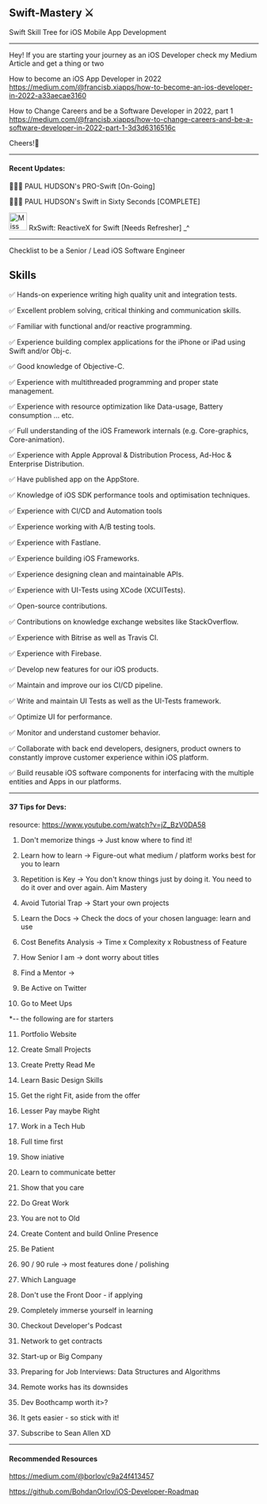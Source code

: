 ## Swift-Mastery ⚔️ 
Swift Skill Tree for iOS Mobile App Development


----

Hey! If you are starting your journey as an iOS Developer
check my Medium Article and get a thing or two

How to become an iOS App Developer in 2022
https://medium.com/@francisb.xiapps/how-to-become-an-ios-developer-in-2022-a33aecae3160

How to Change Careers and be a Software Developer in 2022, part 1
https://medium.com/@francisb.xiapps/how-to-change-careers-and-be-a-software-developer-in-2022-part-1-3d3d6316516c

Cheers!🥂



----


#### Recent Updates: 

👨🏻‍💻 PAUL HUDSON's PRO-Swift [On-Going]

👨🏻‍💻 PAUL HUDSON's Swift in Sixty Seconds [COMPLETE] 


<img src="https://github.com/ReactiveX/RxSwift/blob/master/assets/Rx_Logo_M.png" alt="Miss Electric Eel 2016" width="36" height="36"> RxSwift: ReactiveX for Swift [Needs Refresher] _^

----
Checklist to be a Senior / Lead iOS Software Engineer

## Skills

✅ Hands-on experience writing high quality unit and integration tests.

✅ Excellent problem solving, critical thinking and communication skills.

✅ Familiar with functional and/or reactive programming.

✅ Experience building complex applications for the iPhone or iPad using Swift and/or Obj-c.

✅ Good knowledge of Objective-C.

✅ Experience with multithreaded programming and proper state management.

✅ Experience with resource optimization like Data-usage, Battery consumption … etc.

✅ Full understanding of the iOS Framework internals (e.g. Core-graphics, Core-animation).

✅ Experience with Apple Approval & Distribution Process, Ad-Hoc & Enterprise Distribution.

✅ Have published app on the AppStore.

✅ Knowledge of iOS SDK performance tools and optimisation techniques.

✅ Experience with CI/CD and Automation tools

✅ Experience working with A/B testing tools.

✅ Experience with Fastlane.

✅ Experience building iOS Frameworks.

✅ Experience designing clean and maintainable APIs.

✅ Experience with UI-Tests using XCode (XCUITests).

✅ Open-source contributions.

✅ Contributions on knowledge exchange websites like StackOverflow.

✅ Experience with Bitrise as well as Travis CI.

✅ Experience with Firebase.

✅ Develop new features for our iOS products.

✅ Maintain and improve our ios CI/CD pipeline.

✅ Write and maintain UI Tests as well as the UI-Tests framework.

✅ Optimize UI for performance.

✅ Monitor and understand customer behavior.

✅ Collaborate with back end developers, designers, product owners to constantly improve customer experience within iOS platform.

✅ Build reusable iOS software components for interfacing with the multiple entities and Apps in our platforms.


----
#### 37 Tips for Devs: 

resource: https://www.youtube.com/watch?v=jZ_BzV0DA58

1. Don't memorize things -> Just know where to find it!

2. Learn how to learn -> Figure-out what medium / platform works best for you to learn

3. Repetition is Key -> You don't know things just by doing it. You need to do it over and over again. Aim Mastery

4. Avoid Tutorial Trap -> Start your own projects

5. Learn the Docs -> Check the docs of your chosen language: learn and use

6. Cost Benefits Analysis -> Time x Complexity x Robustness of Feature

7. How Senior I am -> dont worry about titles

8. Find a Mentor ->

9. Be Active on Twitter

10. Go to Meet Ups

*-- the following are for starters

11. Portfolio Website

12. Create Small Projects

13. Create Pretty Read Me

14. Learn Basic Design Skills

15. Get the right Fit, aside from the offer

16. Lesser Pay maybe Right

17. Work in a Tech Hub 

18. Full time first

19. Show iniative

20. Learn to communicate better

21. Show that you care

22. Do Great Work

23. You are not to Old

24. Create Content and build Online Presence

25. Be Patient

26. 90 / 90 rule -> most features done / polishing

27. Which Language

28. Don't use the Front Door - if applying

29. Completely immerse yourself in learning

30. Checkout Developer's Podcast

31. Network to get contracts

32. Start-up or Big Company

33. Preparing for Job Interviews: Data Structures and Algorithms

34. Remote works has its downsides

35. Dev Boothcamp worth it>?

36. It gets easier - so stick with it!

37. Subscribe to Sean Allen XD

----


#### Recommended Resources

https://medium.com/@borlov/c9a24f413457

https://github.com/BohdanOrlov/iOS-Developer-Roadmap
